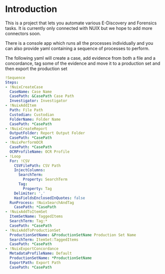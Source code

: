 # Introduction

This is a project that lets you automate various E-Discovery and Forensics tasks. It is currently only connected with NUIX but we hope to add more connectors soon.

There is a console app which runs all the processes individually and you can also provide yaml containing a sequence of processes to perform.

The following yaml will create a case, add evidence from both a file and a concordance, tag some of the evidence and move it to a production set and then export the production set


```yaml
!Sequence
Steps:
- !NuixCreateCase
  CaseName: Case Name
  CasePath: &CasePath Case Path
  Investigator: Investigator
- !NuixAddItem
  Path: File Path
  Custodian: Custodian
  FolderName: Folder Name
  CasePath: *CasePath
- !NuixCreateReport
  OutputFolder: Report Output Folder
  CasePath: *CasePath
- !NuixPerformOCR
  CasePath: *CasePath
  OCRProfileName: OCR Profile
- !Loop
  For: !CSV
    CSVFilePath: CSV Path
    InjectColumns:
      SearchTerm:
        Property: SearchTerm
      Tag:
        Property: Tag
    Delimiter: ','
    HasFieldsEnclosedInQuotes: false
  RunProcess: !NuixSearchAndTag
    CasePath: *CasePath
- !NuixAddToItemSet
  ItemSetName: TaggedItems
  SearchTerm: Tag:*
  CasePath: *CasePath
- !NuixAddToProductionSet
  ProductionSetName: &ProductionSetName Production Set Name
  SearchTerm: ItemSet:TaggedItems
  CasePath: *CasePath
- !NuixExportConcordance
  MetadataProfileName: Default
  ProductionSetName: *ProductionSetName
  ExportPath: Export Path
  CasePath: *CasePath


```